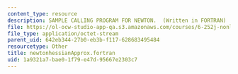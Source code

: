 ```yaml
---
content_type: resource
description: SAMPLE CALLING PROGRAM FOR NEWTON.  (Written in FORTRAN)
file: https://ol-ocw-studio-app-qa.s3.amazonaws.com/courses/6-252j-nonlinear-programming-spring-2003/1a9321a7bae01f79e47d95667e2303c7_newtonhessianApprox.fortran
file_type: application/octet-stream
parent_uid: 642eb344-27b0-eb3b-f117-628683495484
resourcetype: Other
title: newtonhessianApprox.fortran
uid: 1a9321a7-bae0-1f79-e47d-95667e2303c7
---
```

